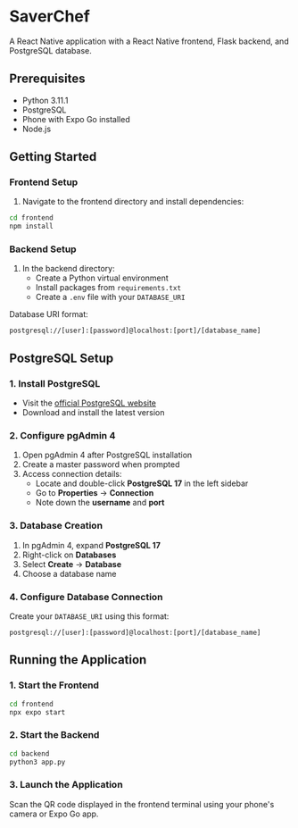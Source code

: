 # SaverChef

A React Native application with a React Native frontend, Flask backend, and PostgreSQL database.

## Prerequisites
- Python 3.11.1
- PostgreSQL
- Phone with Expo Go installed
- Node.js

## Getting Started

### Frontend Setup

1. Navigate to the frontend directory and install dependencies:

```bash
cd frontend
npm install
```

### Backend Setup

1. In the backend directory:
   - Create a Python virtual environment
   - Install packages from `requirements.txt`
   - Create a `.env` file with your `DATABASE_URI`

Database URI format:

```
postgresql://[user]:[password]@localhost:[port]/[database_name]
```

## PostgreSQL Setup

### 1. Install PostgreSQL
- Visit the [official PostgreSQL website](https://www.postgresql.org)
- Download and install the latest version

### 2. Configure pgAdmin 4
1. Open pgAdmin 4 after PostgreSQL installation
2. Create a master password when prompted
3. Access connection details:
   - Locate and double-click **PostgreSQL 17** in the left sidebar
   - Go to **Properties** → **Connection**
   - Note down the **username** and **port**

### 3. Database Creation
1. In pgAdmin 4, expand **PostgreSQL 17**
2. Right-click on **Databases**
3. Select **Create** → **Database**
4. Choose a database name

### 4. Configure Database Connection
Create your `DATABASE_URI` using this format:

```
postgresql://[user]:[password]@localhost:[port]/[database_name]
```

## Running the Application

### 1. Start the Frontend

```bash
cd frontend
npx expo start
```

### 2. Start the Backend

```bash
cd backend
python3 app.py
```

### 3. Launch the Application
Scan the QR code displayed in the frontend terminal using your phone's camera or Expo Go app.
